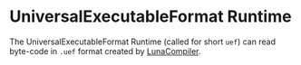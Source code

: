 # UniversalExecutableFormat Runtime

The UniversalExecutableFormat Runtime (called for short `uef`) can read byte-code in `.uef` format created by [LunaCompiler](https://github.com/UniversalExecutableFormat/LunaScript/tree/main/compiler).
